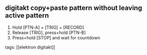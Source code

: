 ## digitakt copy+paste pattern without leaving active pattern

1. Hold [PTN-A] + [TRIG] + [RECORD]
2. Release [TRIG], press+hold [PTN-B]
3. Press+hold [STOP] and wait for countdown

tags: [[elektron digitakt]]